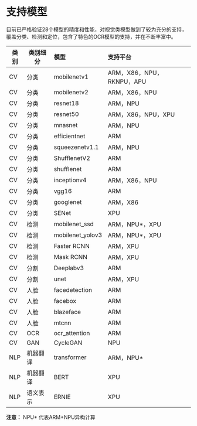 # 支持模型

目前已严格验证28个模型的精度和性能，对视觉类模型做到了较为充分的支持，覆盖分类、检测和定位，包含了特色的OCR模型的支持，并在不断丰富中。

| 类别 | 类别细分 | 模型 | 支持平台 |
|-|-|:-|:-|
| CV | 分类 | mobilenetv1 | ARM，X86，NPU，RKNPU，APU |
| CV | 分类 | mobilenetv2 | ARM，X86，NPU |
| CV | 分类 | resnet18 | ARM，NPU |
| CV | 分类 | resnet50 | ARM，X86，NPU，XPU |
| CV | 分类 | mnasnet | ARM，NPU |
| CV | 分类 | efficientnet | ARM |
| CV | 分类 | squeezenetv1.1 | ARM，NPU |
| CV | 分类 | ShufflenetV2 | ARM |
| CV | 分类 | shufflenet | ARM |
| CV | 分类 | inceptionv4 | ARM，X86，NPU |
| CV | 分类 | vgg16 | ARM |
| CV | 分类 | googlenet | ARM，X86 |
| CV | 分类 | SENet | XPU |
| CV | 检测 | mobilenet_ssd | ARM，NPU*，XPU |
| CV | 检测 | mobilenet_yolov3 | ARM，NPU*，XPU |
| CV | 检测 | Faster RCNN | ARM，XPU |
| CV | 检测 | Mask RCNN | ARM，XPU |
| CV | 分割 | Deeplabv3 | ARM |
| CV | 分割 | unet | ARM，XPU |
| CV | 人脸 | facedetection | ARM |
| CV | 人脸 | facebox | ARM |
| CV | 人脸 | blazeface | ARM |
| CV | 人脸 | mtcnn | ARM |
| CV | OCR | ocr_attention | ARM |
| CV | GAN | CycleGAN | NPU |
| NLP | 机器翻译 | transformer | ARM，NPU* |
| NLP | 机器翻译 | BERT | XPU |
| NLP | 语义表示 | ERNIE | XPU |

**注意：** NPU* 代表ARM+NPU异构计算
